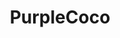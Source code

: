 ---
title: PurpleCoco
crosslinks:
- CrappyDesign
- mildlyinteresting
- FuelRats
- AskReddit
- electricians
- mildyinfuriating
- WTF
- guitarcirclejerk
- whatisthisthing
- OSHA
- DiWHY
- ConfusingGravity
---